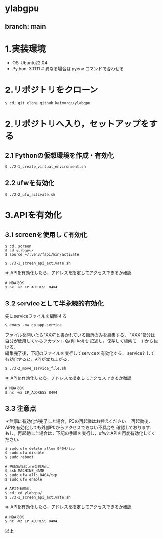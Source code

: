 # ylabgpu
## branch: main

# 1.実装環境
- OS: Ubuntu22.04
- Python: 3.11.11 # 異なる場合は pyenv コマンドで合わせる

# 2.リポジトリをクローン
~~~
$ cd; git clone github:kaimorgn/ylabgpu
~~~

# 2.リポジトリへ入り，セットアップをする
## 2.1 Pythonの仮想環境を作成・有効化
~~~
$ ./2-1_create_virtual_environment.sh
~~~

## 2.2 ufwを有効化
~~~
$ ./2-2_ufw_activate.sh
~~~

# 3.APIを有効化
## 3.1 screenを使用して有効化
~~~
$ cd; screen
$ cd ylabgpu/
$ source ~/.venv/fapi/bin/activate

$ ./3-1_screen_api_activate.sh
~~~
=> APIを有効化したら，アドレスを指定してアクセスできるか確認
~~~
# MBAでOK
$ nc -vz IP_ADDRESS 8404
~~~

## 3.2 serviceとして半永続的有効化
先にserviceファイルを編集する
~~~
$ emacs -nw gpuapp.service
~~~
ファイルを開いたら"XXX"と書かれている箇所のみを編集する．
"XXX"部分は自分が使用しているアカウント名(例: kai)を
記述し，保存して編集モードから抜ける．<br>
編集完了後，下記のファイルを実行してserviceを有効化する．
serviceとして有効化すると，APIが立ち上がる．
~~~
$ ./3-2_move_service_file.sh
~~~
=> APIを有効化したら，アドレスを指定してアクセスできるか確認
~~~
# MBAでOK
$ nc -vz IP_ADDRESS 8404
~~~

## 3.3 注意点
＊無事に有効化が完了した場合，PCの再起動はお控えください．
再起動後，APIを有効化しても外部PCからアクセスできない不具合を
確認しております．<br>
もし，再起動した場合は，下記の手順を実行し，ufwとAPIを再度有効化してください．
~~~
$ sudo ufw delete allow 8404/tcp
$ sudo ufw disable
$ sudo reboot

# 再起動後にufwを有効化
$ ssh MACHINE_NAME
$ sudo ufw allo 8404/tcp
$ sudo ufw enable

# APIを有効化
$ cd; cd ylabgpu/
$ ./3-1_screen_api_activate.sh
~~~
=> APIを有効化したら，アドレスを指定してアクセスできるか確認
~~~
# MBAでOK
$ nc -vz IP_ADDRESS 8404
~~~

以上
